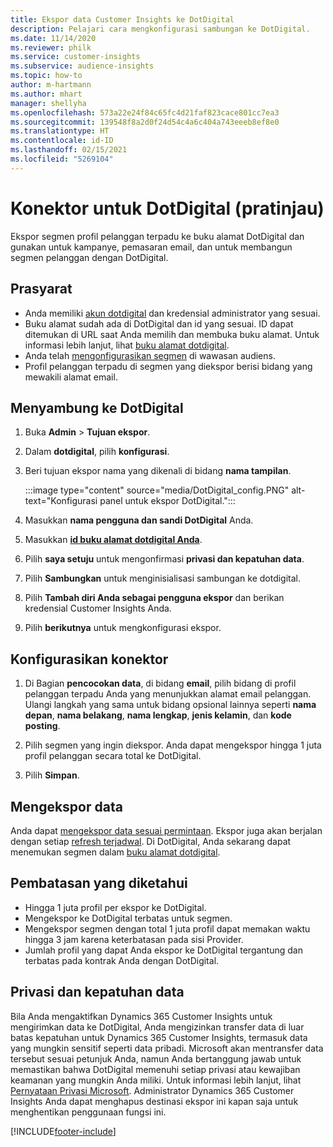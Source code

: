 ```yaml
---
title: Ekspor data Customer Insights ke DotDigital
description: Pelajari cara mengkonfigurasi sambungan ke DotDigital.
ms.date: 11/14/2020
ms.reviewer: philk
ms.service: customer-insights
ms.subservice: audience-insights
ms.topic: how-to
author: m-hartmann
ms.author: mhart
manager: shellyha
ms.openlocfilehash: 573a22e24f84c65fc4d21faf823cace801cc7ea3
ms.sourcegitcommit: 139548f8a2d0f24d54c4a6c404a743eeeb8ef8e0
ms.translationtype: HT
ms.contentlocale: id-ID
ms.lasthandoff: 02/15/2021
ms.locfileid: "5269104"
---
```

# <a name="connector-for-dotdigital-preview"></a>Konektor untuk DotDigital (pratinjau)

Ekspor segmen profil pelanggan terpadu ke buku alamat DotDigital dan gunakan untuk kampanye, pemasaran email, dan untuk membangun segmen pelanggan dengan DotDigital. 

## <a name="prerequisites"></a>Prasyarat

-   Anda memiliki [akun dotdigital](https://dotdigital.com/) dan kredensial administrator yang sesuai.
-   Buku alamat sudah ada di DotDigital dan id yang sesuai. ID dapat ditemukan di URL saat Anda memilih dan membuka buku alamat. Untuk informasi lebih lanjut, lihat [buku alamat dotdigital](https://support.dotdigital.com/hc/articles/212211968-Creating-an-address-book).
-   Anda telah [mengonfigurasikan segmen](segments.md) di wawasan audiens.
-   Profil pelanggan terpadu di segmen yang diekspor berisi bidang yang mewakili alamat email.

## <a name="connect-to-dotdigital"></a>Menyambung ke DotDigital

1. Buka **Admin** > **Tujuan ekspor**.

1. Dalam **dotdigital**, pilih **konfigurasi**.

1. Beri tujuan ekspor nama yang dikenali di bidang **nama tampilan**.

   :::image type="content" source="media/DotDigital_config.PNG" alt-text="Konfigurasi panel untuk ekspor DotDigital.":::

1. Masukkan **nama pengguna dan sandi DotDigital** Anda.

1. Masukkan **[id buku alamat dotdigital Anda](https://support.dotdigital.com/hc/articles/212211968-Creating-an-address-book)**.

1. Pilih **saya setuju** untuk mengonfirmasi **privasi dan kepatuhan data**.

1. Pilih **Sambungkan** untuk menginisialisasi sambungan ke dotdigital.

1. Pilih **Tambah diri Anda sebagai pengguna ekspor** dan berikan kredensial Customer Insights Anda.

1. Pilih **berikutnya** untuk mengkonfigurasi ekspor.

## <a name="configure-the-connector"></a>Konfigurasikan konektor

1. Di Bagian **pencocokan data**, di bidang **email**, pilih bidang di profil pelanggan terpadu Anda yang menunjukkan alamat email pelanggan. Ulangi langkah yang sama untuk bidang opsional lainnya seperti **nama depan**, **nama belakang**, **nama lengkap**, **jenis kelamin**, dan **kode posting**.

1. Pilih segmen yang ingin diekspor. Anda dapat mengekspor hingga 1 juta profil pelanggan secara total ke DotDigital.

1. Pilih **Simpan**.

## <a name="export-the-data"></a>Mengekspor data

Anda dapat [mengekspor data sesuai permintaan](export-destinations.md). Ekspor juga akan berjalan dengan setiap [refresh terjadwal](system.md#schedule-tab). Di DotDigital, Anda sekarang dapat menemukan segmen dalam [buku alamat dotdigital](https://support.dotdigital.com/hc/articles/212211968-Creating-an-address-book).

## <a name="known-limitations"></a>Pembatasan yang diketahui

- Hingga 1 juta profil per ekspor ke DotDigital.
- Mengekspor ke DotDigital terbatas untuk segmen.
- Mengekspor segmen dengan total 1 juta profil dapat memakan waktu hingga 3 jam karena keterbatasan pada sisi Provider. 
- Jumlah profil yang dapat Anda ekspor ke DotDigital tergantung dan terbatas pada kontrak Anda dengan DotDigital.

## <a name="data-privacy-and-compliance"></a>Privasi dan kepatuhan data

Bila Anda mengaktifkan Dynamics 365 Customer Insights untuk mengirimkan data ke DotDigital, Anda mengizinkan transfer data di luar batas kepatuhan untuk Dynamics 365 Customer Insights, termasuk data yang mungkin sensitif seperti data pribadi. Microsoft akan mentransfer data tersebut sesuai petunjuk Anda, namun Anda bertanggung jawab untuk memastikan bahwa DotDigital memenuhi setiap privasi atau kewajiban keamanan yang mungkin Anda miliki. Untuk informasi lebih lanjut, lihat [Pernyataan Privasi Microsoft](https://go.microsoft.com/fwlink/?linkid=396732).
Administrator Dynamics 365 Customer Insights Anda dapat menghapus destinasi ekspor ini kapan saja untuk menghentikan penggunaan fungsi ini.


[!INCLUDE[footer-include](../includes/footer-banner.md)]